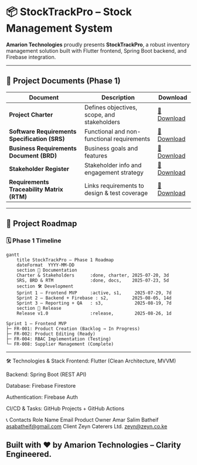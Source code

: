 # 📦 StockTrackPro – Stock Management System

**Amarion Technologies** proudly presents **StockTrackPro**, a robust inventory management solution built with Flutter frontend, Spring Boot backend, and Firebase integration.

---

## 📁 Project Documents (Phase 1)

| Document | Description | Download |
|----------|-------------|----------|
| **Project Charter** | Defines objectives, scope, and stakeholders | [📄 Download](https://github.com/Amarsalim30/Stock-Management-System/raw/master/Frontend/docs/%23%23%23%20%F0%9F%94%B9%20Phase%201%20Initiation%20%26%20Requirements/1.StockTrackPro_Project_Charter.docx) |
| **Software Requirements Specification (SRS)** | Functional and non-functional requirements | [📄 Download](https://github.com/Amarsalim30/Stock-Management-System/raw/master/Frontend/docs/%23%23%23%20Phase%201%20Initiation%20%26%20Requirements/2.Software%20Requirements%20Specification.docx) |
| **Business Requirements Document (BRD)** | Business goals and features | [📄 Download](https://github.com/Amarsalim30/Stock-Management-System/raw/master/Frontend/docs/%23%23%23%20Phase%201%20Initiation%20%26%20Requirements/3.Business%20Requirements%20Document.docx) |
| **Stakeholder Register** | Stakeholder info and engagement strategy | [📄 Download](https://github.com/Amarsalim30/Stock-Management-System/raw/master/Frontend/docs/%23%23%23%20Phase%201%20Initiation%20%26%20Requirements/5.Stakeholder%20Register.docx) |
| **Requirements Traceability Matrix (RTM)** | Links requirements to design & test coverage | [📄 Download](https://github.com/Amarsalim30/Stock-Management-System/raw/master/Frontend/docs/project-automation/rtm_stocktrackpro.docx) |

---

## 🚀 Project Roadmap

### 🗓️ Phase 1 Timeline

```mermaid
gantt
    title StockTrackPro – Phase 1 Roadmap
    dateFormat  YYYY-MM-DD
    section 📑 Documentation
    Charter & Stakeholders      :done, charter, 2025-07-20, 3d
    SRS, BRD & RTM              :done, docs,    2025-07-23, 5d
    section 🛠️ Development
    Sprint 1 – Frontend MVP     :active, s1,     2025-07-29, 7d
    Sprint 2 – Backend + Firebase : s2,         2025-08-05, 14d
    Sprint 3 – Reporting + QA   : s3,            2025-08-19, 7d
    section 🚀 Release
    Release v1.0                :release,        2025-08-26, 1d
```
```code
Sprint 1 – Frontend MVP
├─ FR-001: Product Creation (Backlog → In Progress)
├─ FR-002: Product Editing (Ready)
├─ FR-004: RBAC Implementation (Testing)
└─ FR-008: Supplier Management (Complete)
```
---
🛠 Technologies & Stack
Frontend: Flutter (Clean Architecture, MVVM)

Backend: Spring Boot (REST API)

Database: Firebase Firestore

Authentication: Firebase Auth

CI/CD & Tasks: GitHub Projects + GitHub Actions

📞 Contacts
Role	                 Name	                  Email
Product Owner	Amar Salim Batheif	asabatheif@gmail.com
Client	        Zeyn Caterers Ltd.	zeyn@zeyn.co.ke


Built with ❤️ by Amarion Technologies – Clarity Engineered.
---
